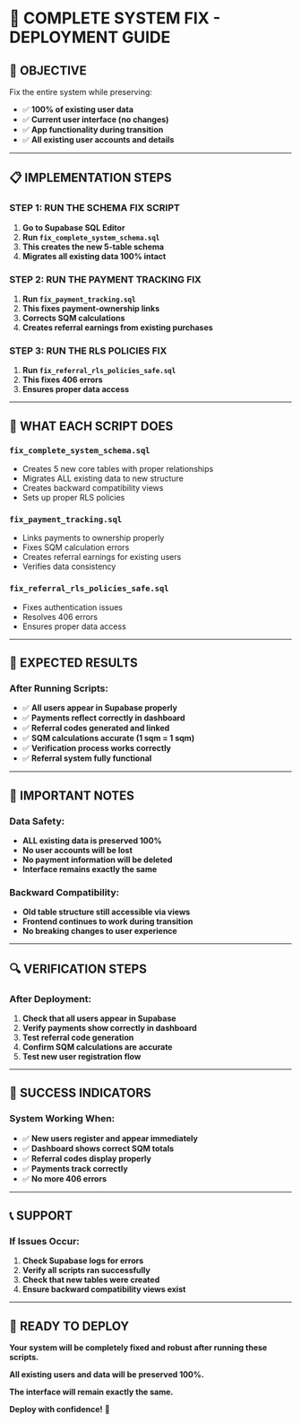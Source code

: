 # 🚀 COMPLETE SYSTEM FIX - DEPLOYMENT GUIDE

## 🎯 **OBJECTIVE**
Fix the entire system while preserving:
- ✅ **100% of existing user data**
- ✅ **Current user interface (no changes)**
- ✅ **App functionality during transition**
- ✅ **All existing user accounts and details**

---

## 📋 **IMPLEMENTATION STEPS**

### **STEP 1: RUN THE SCHEMA FIX SCRIPT**
1. **Go to Supabase SQL Editor**
2. **Run `fix_complete_system_schema.sql`**
3. **This creates the new 5-table schema**
4. **Migrates all existing data 100% intact**

### **STEP 2: RUN THE PAYMENT TRACKING FIX**
1. **Run `fix_payment_tracking.sql`**
2. **This fixes payment-ownership links**
3. **Corrects SQM calculations**
4. **Creates referral earnings from existing purchases**

### **STEP 3: RUN THE RLS POLICIES FIX**
1. **Run `fix_referral_rls_policies_safe.sql`**
2. **This fixes 406 errors**
3. **Ensures proper data access**

---

## 🔧 **WHAT EACH SCRIPT DOES**

### **`fix_complete_system_schema.sql`**
- Creates 5 new core tables with proper relationships
- Migrates ALL existing data to new structure
- Creates backward compatibility views
- Sets up proper RLS policies

### **`fix_payment_tracking.sql`**
- Links payments to ownership properly
- Fixes SQM calculation errors
- Creates referral earnings for existing users
- Verifies data consistency

### **`fix_referral_rls_policies_safe.sql`**
- Fixes authentication issues
- Resolves 406 errors
- Ensures proper data access

---

## 🎯 **EXPECTED RESULTS**

### **After Running Scripts:**
- ✅ **All users appear in Supabase properly**
- ✅ **Payments reflect correctly in dashboard**
- ✅ **Referral codes generated and linked**
- ✅ **SQM calculations accurate (1 sqm = 1 sqm)**
- ✅ **Verification process works correctly**
- ✅ **Referral system fully functional**

---

## 🚨 **IMPORTANT NOTES**

### **Data Safety:**
- **ALL existing data is preserved 100%**
- **No user accounts will be lost**
- **No payment information will be deleted**
- **Interface remains exactly the same**

### **Backward Compatibility:**
- **Old table structure still accessible via views**
- **Frontend continues to work during transition**
- **No breaking changes to user experience**

---

## 🔍 **VERIFICATION STEPS**

### **After Deployment:**
1. **Check that all users appear in Supabase**
2. **Verify payments show correctly in dashboard**
3. **Test referral code generation**
4. **Confirm SQM calculations are accurate**
5. **Test new user registration flow**

---

## 🎉 **SUCCESS INDICATORS**

### **System Working When:**
- ✅ **New users register and appear immediately**
- ✅ **Dashboard shows correct SQM totals**
- ✅ **Referral codes display properly**
- ✅ **Payments track correctly**
- ✅ **No more 406 errors**

---

## 📞 **SUPPORT**

### **If Issues Occur:**
1. **Check Supabase logs for errors**
2. **Verify all scripts ran successfully**
3. **Check that new tables were created**
4. **Ensure backward compatibility views exist**

---

## 🚀 **READY TO DEPLOY**

**Your system will be completely fixed and robust after running these scripts.**

**All existing users and data will be preserved 100%.**

**The interface will remain exactly the same.**

**Deploy with confidence!** 💪
